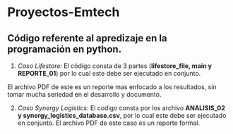 # Proyectos-Emtech
## **Código referente al apredizaje en la programación en python.**
1) *Caso Lifestore:* El código consta de 3 partes (**lifestore_file, main y REPORTE_01**) por lo cual este debe ser ejecutado en conjunto.

El archivo PDF de este es un reporte mas enfocado a los resultados, sin tomar mucha seriedad en el desarrollo y documento.

2) *Caso Synergy Logistics:* El codigo consta por los archivo **ANALISIS_02 y synergy_logistics_database.csv**, por lo cual este debe ser ejecutado en conjunto. 
El archivo PDF  de este caso es un reporte formal. 
